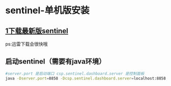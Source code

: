 # sentinel-单机版安装

## [1下载最新版sentinel](https://github.com/alibaba/Sentinel/releases)
ps:迅雷下载会很快哦

## 启动sentinel（需要有java环境）

```sh
#server.port 是启动端口 csp.sentinel.dashboard.server 是控制面板
java -Dserver.port=8858 -Dcsp.sentinel.dashboard.server=localhost:8858 -jar sentinel-dashboard-1.7.2.jar
```



